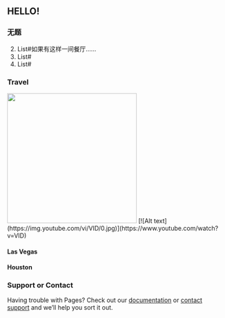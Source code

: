 ## HELLO!



### 无题

2. List#如果有这样一间餐厅......
2. List#
2. List#

### Travel

<img src="myimage.png" width="300" />
[![Alt text](https://img.youtube.com/vi/VID/0.jpg)](https://www.youtube.com/watch?v=VID)

#### Las Vegas

#### Houston

### Support or Contact

Having trouble with Pages? Check out our [documentation](https://help.github.com/categories/github-pages-basics/) or [contact support](https://github.com/contact) and we’ll help you sort it out.
